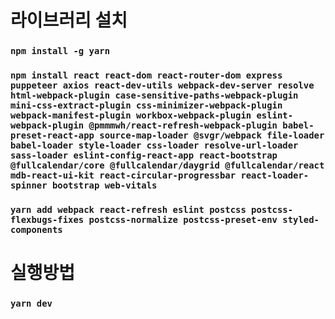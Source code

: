 # 라이브러리 설치

### `npm install -g yarn`
### `npm install react react-dom react-router-dom express puppeteer axios react-dev-utils webpack-dev-server resolve html-webpack-plugin case-sensitive-paths-webpack-plugin mini-css-extract-plugin css-minimizer-webpack-plugin webpack-manifest-plugin workbox-webpack-plugin eslint-webpack-plugin @pmmmwh/react-refresh-webpack-plugin babel-preset-react-app source-map-loader @svgr/webpack file-loader babel-loader style-loader css-loader resolve-url-loader sass-loader eslint-config-react-app react-bootstrap @fullcalendar/core @fullcalendar/daygrid @fullcalendar/react mdb-react-ui-kit react-circular-progressbar react-loader-spinner bootstrap web-vitals`
### `yarn add webpack react-refresh eslint postcss postcss-flexbugs-fixes postcss-normalize postcss-preset-env styled-components`


# 실행방법

### `yarn dev`